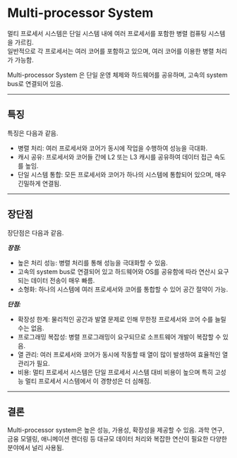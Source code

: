 # Multi-processor System

멀티 프로세서 시스템은 단일 시스템 내에 여러 프로세서를 포함한 병렬 컴퓨팅 시스템을 가르킴.  
일반적으로 각 프로세서는 여러 코어를 포함하고 있으며, 여러 코어를 이용한 병렬 처리가 가능함.

Multi-processor System 은 단일 운영 체제와 하드웨어를 공유하며, 고속의 system bus로 연결되어 있음.

---

## 특징

특징은 다음과 같음.

* 병렬 처리: 여러 프로세서와 코어가 동시에 작업을 수행하여 성능을 극대화.
* 캐시 공유: 프로세서와 코어들 간에 L2 또는 L3 캐시를 공유하여 데이터 접근 속도를 높임.
* 단일 시스템 통합: 모든 프로세서와 코어가 하나의 시스템에 통합되어 있으며, 매우 긴밀하게 연결됨.

---

## 장단점

장단점은 다음과 같음.

***장점:***

* 높은 처리 성능: 병렬 처리를 통해 성능을 극대화할 수 있음.
* 고속의 system bus로 연결되어 있고 하드웨어와 OS를 공유함에 따라 연산시 요구되는 데이터 전송이 매우 빠름.
* 소형화: 하나의 시스템에 여러 프로세서와 코어를 통합할 수 있어 공간 절약이 가능.

***단점:***

* 확장성 한계: 물리적인 공간과 발열 문제로 인해 무한정 프로세서와 코어 수를 늘릴 수는 없음.
* 프로그래밍 복잡성: 병렬 프로그래밍이 요구되므로 소프트웨어 개발이 복잡할 수 있음.
* 열 관리: 여러 프로세서와 코어가 동시에 작동할 때 열이 많이 발생하여 효율적인 열 관리가 필요.
* 비용: 멀티 프로세서 시스템은 단일 프로세서 시스템 대비 비용이 높으며 특히 고성능 멀티 프로세서 시스템에서 이 경향성은 더 심해짐.

---

## 결론

Multi-processor system은 높은 성능, 가용성, 확장성을 제공할 수 있음.
과학 연구, 금융 모델링, 애니메이션 렌더링 등 대규모 데이터 처리와 복잡한 연산이 필요한 다양한 분야에서 널리 사용됨.